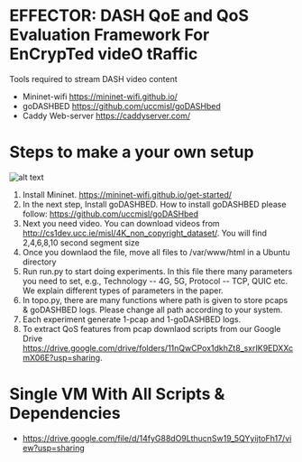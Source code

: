 # EFFECTOR: DASH QoE and QoS Evaluation Framework For EnCrypTed videO tRaffic

Tools required to stream DASH video content

  - Mininet-wifi https://mininet-wifi.github.io/
  - goDASHBED https://github.com/uccmisl/goDASHbed
  - Caddy Web-server https://caddyserver.com/

# Steps to make a your own setup

![alt text](https://github.com/razaulmustafa852/EFFECTOR/phase_2.png)

 1. Install Mininet. https://mininet-wifi.github.io/get-started/
 2. In the next step, Install goDASHBED. How to install goDASHBED please follow: https://github.com/uccmisl/goDASHbed
 3. Next you need video. You can download videos from http://cs1dev.ucc.ie/misl/4K_non_copyright_dataset/. You will find 2,4,6,8,10 second segment size
 4. Once you downlaod the file, move all files to /var/www/html in a Ubuntu directory
 5. Run run.py to start doing experiments. In this file there many parameters you need to set, e.g., Technology -- 4G, 5G, Protocol -- TCP, QUIC etc. We explain different types of parameters in the paper.
 6. In topo.py, there are many functions where path is given to store pcaps & goDASHBED logs. Please change all path according to your system.
 7. Each experiment generate 1-pcap and 1-goDASHBED logs. 
 8. To extract QoS features from pcap downlaod scripts from our Google Drive https://drive.google.com/drive/folders/11nQwCPox1dkhZt8_sxrIK9EDXXcmX06E?usp=sharing.

# Single VM With All Scripts & Dependencies
 - https://drive.google.com/file/d/14fyG88dO9LthucnSw19_5QYyijtoFh17/view?usp=sharing
